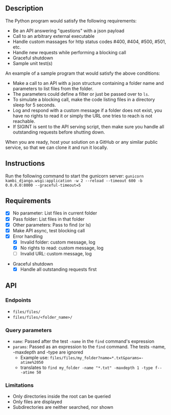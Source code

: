 ## Description
The Python program would satisfy the following
requirements:
- Be an API answering "questions" with a json payload
- Call to an arbitrary external executable
- Handle custom massages for http status codes #400, #404, #500, #501, etc.
- Handle new requests while performing a blocking call
- Graceful shutdown
- Sample unit test(s)

An example of a sample program that would satisfy the above conditions:
- Make a call to an API with a json structure containing a folder name and parameters to list
files from the folder.
- The parameters could define a filter or just be passed over to `ls`.
- To simulate a blocking call, make the code listing files in a directory sleep for 5 seconds.
- Log and respond with a custom message if a folder does not exist, you have no rights to read
it or simply the URL one tries to reach is not reachable.
- If SIGINT is sent to the API serving script, then make sure you handle all outstanding requests
before shutting down.

When you are ready, host your solution on a GitHub or any similar public service, so that we can
clone it and run it locally.

## Instructions
Run the following command to start the gunicorn server:
`gunicorn kambi_django.wsgi:application -w 2 --reload --timeout 600 -b 0.0.0.0:8000 --graceful-timeout=5`


## Requirements
- [x] No parameter: List files in current folder 
- [x] Pass folder: List files in that folder
- [x] Other parameters: Pass to find (or ls)
- [x] Make API async, test blocking call
- [x] Error handling
    * [x] Invalid folder: custom message, log
    * [x] No rights to read: custom message, log
    * [ ] Invalid URL: custom message, log
- Graceful shutdown
    * [x] Handle all outstanding requests first
    
## API
### Endpoints
- `files/files/`
- `files/files/<folder_name>/`

### Query parameters
- `name`: Passed after the test `-name` in the `find` command's expression 
- `params`: Passed as an expression to the `find` command. The tests -name, -maxdepth and -type are ignored
    * Example use: `files/files/my_folder?name=*.txt&params=-atime%2050`
    * translates to `find my_folder -name "*.txt" -maxdepth 1 -type f-- -atime 50`

### Limitations
- Only directories inside the root can be queried
- Only files are displayed
- Subdirectories are neither searched, nor shown
